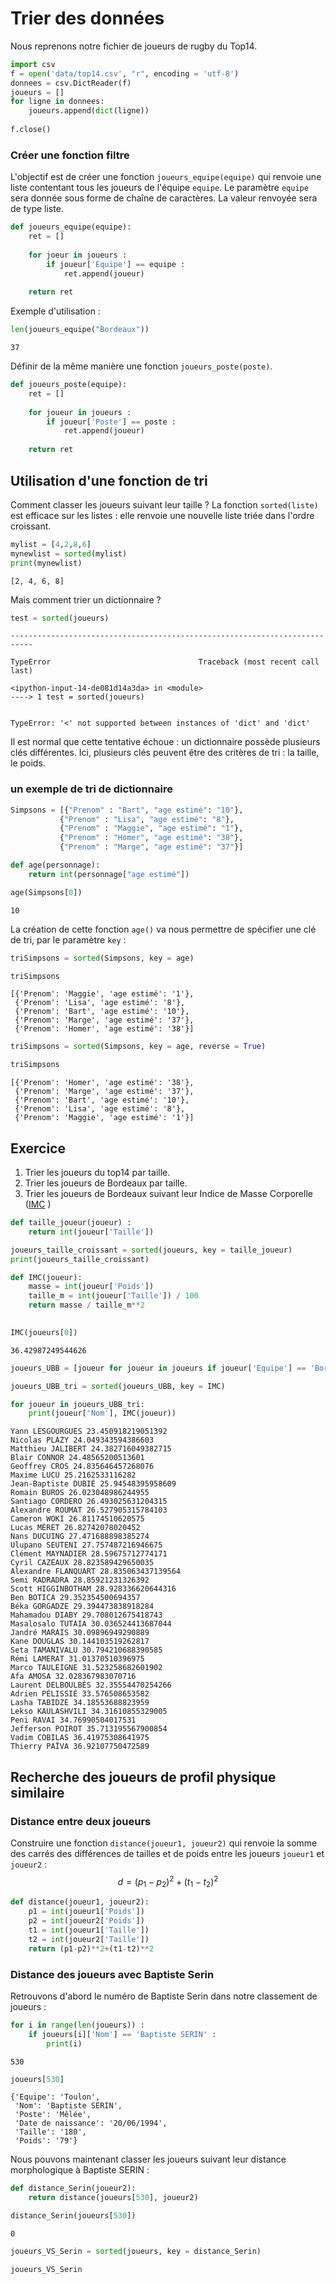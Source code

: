 # Trier des données


Nous reprenons notre fichier de joueurs de rugby du Top14. 



```python
import csv
f = open('data/top14.csv', "r", encoding = 'utf-8')
donnees = csv.DictReader(f)
joueurs = []
for ligne in donnees:
    joueurs.append(dict(ligne))
    
f.close()
```

### Créer une fonction filtre
L'objectif est de créer une fonction `joueurs_equipe(equipe)` qui renvoie une liste contentant tous les joueurs de l'équipe `equipe`. 
Le paramètre `equipe` sera donnée sous forme de chaîne de caractères. 
La valeur renvoyée sera de type liste.


```python
def joueurs_equipe(equipe):
    ret = []
    
    for joeur in joueurs :
        if joueur['Equipe'] == equipe :
            ret.append(joueur)
    
    return ret

```

Exemple d'utilisation :


```python
len(joueurs_equipe("Bordeaux"))
```




    37



Définir de la même manière une fonction `joueurs_poste(poste)`.


```python
def joueurs_poste(equipe):
    ret = []
    
    for joueur in joueurs :
        if joueur['Poste'] == poste :
            ret.append(joueur)
    
    return ret

```

## Utilisation d'une fonction de tri

Comment classer les joueurs suivant leur taille ?
La fonction `sorted(liste)` est efficace sur les listes : elle renvoie une nouvelle liste triée dans l'ordre croissant.


```python
mylist = [4,2,8,6]
mynewlist = sorted(mylist)
print(mynewlist)
```

    [2, 4, 6, 8]


Mais comment trier un dictionnaire ? 


```python
test = sorted(joueurs)
```


    ---------------------------------------------------------------------------

    TypeError                                 Traceback (most recent call last)

    <ipython-input-14-de081d14a3da> in <module>
    ----> 1 test = sorted(joueurs)
    

    TypeError: '<' not supported between instances of 'dict' and 'dict'


Il est normal que cette tentative échoue : un dictionnaire possède plusieurs clés différentes.
Ici, plusieurs clés peuvent être des critères de tri : la taille, le poids.

### un exemple de tri de dictionnaire


```python
Simpsons = [{"Prenom" : "Bart", "age estimé": "10"},
           {"Prenom" : "Lisa", "age estimé": "8"},
           {"Prenom" : "Maggie", "age estimé": "1"},
           {"Prenom" : "Homer", "age estimé": "38"},
           {"Prenom" : "Marge", "age estimé": "37"}]
```


```python
def age(personnage):
    return int(personnage["age estimé"])
```


```python
age(Simpsons[0])
```




    10



La création de cette fonction `age()` va nous permettre de spécifier une clé de tri, par le paramètre `key` :


```python
triSimpsons = sorted(Simpsons, key = age)
```


```python
triSimpsons
```




    [{'Prenom': 'Maggie', 'age estimé': '1'},
     {'Prenom': 'Lisa', 'age estimé': '8'},
     {'Prenom': 'Bart', 'age estimé': '10'},
     {'Prenom': 'Marge', 'age estimé': '37'},
     {'Prenom': 'Homer', 'age estimé': '38'}]




```python
triSimpsons = sorted(Simpsons, key = age, reverse = True)
```


```python
triSimpsons
```




    [{'Prenom': 'Homer', 'age estimé': '38'},
     {'Prenom': 'Marge', 'age estimé': '37'},
     {'Prenom': 'Bart', 'age estimé': '10'},
     {'Prenom': 'Lisa', 'age estimé': '8'},
     {'Prenom': 'Maggie', 'age estimé': '1'}]



## Exercice 
1. Trier les joueurs du top14 par taille.
2. Trier les joueurs de Bordeaux par taille.
3. Trier les joueurs de Bordeaux suivant leur Indice de Masse Corporelle ([IMC](https://fr.wikipedia.org/wiki/Indice_de_masse_corporelle) )


```python
def taille_joueur(joueur) :
    return int(joueur['Taille'])
```


```python
joueurs_taille_croissant = sorted(joueurs, key = taille_joueur)
print(joueurs_taille_croissant)
```


```python
def IMC(joueur):
    masse = int(joueur['Poids'])
    taille_m = int(joueur['Taille']) / 100
    return masse / taille_m**2
    
```


```python
IMC(joueurs[0])
```




    36.42987249544626




```python
joueurs_UBB = [joueur for joueur in joueurs if joueur['Equipe'] == 'Bordeaux']
```


```python
joueurs_UBB_tri = sorted(joueurs_UBB, key = IMC)
```


```python
for joueur in joueurs_UBB_tri:
    print(joueur['Nom'], IMC(joueur))
```

    Yann LESGOURGUES 23.450918219051392
    Nicolas PLAZY 24.049343594386603
    Matthieu JALIBERT 24.382716049382715
    Blair CONNOR 24.48565200513601
    Geoffrey CROS 24.835646457268076
    Maxime LUCU 25.2162533116282
    Jean-Baptiste DUBIÉ 25.94548395958609
    Romain BUROS 26.023048986244955
    Santiago CORDERO 26.493025631204315
    Alexandre ROUMAT 26.527905315784103
    Cameron WOKI 26.81174510620575
    Lucas MÉRET 26.82742078020452
    Nans DUCUING 27.471688898385274
    Ulupano SEUTENI 27.757487216946675
    Clément MAYNADIER 28.59675712774171
    Cyril CAZEAUX 28.823589429650035
    Alexandre FLANQUART 28.835063437139564
    Semi RADRADRA 28.85921231326392
    Scott HIGGINBOTHAM 28.928336620644316
    Ben BOTICA 29.352354500694357
    Béka GORGADZE 29.394473838918284
    Mahamadou DIABY 29.708012675418743
    Masalosalo TUTAIA 30.036524413687044
    Jandré MARAIS 30.09896949290889
    Kane DOUGLAS 30.144103519262817
    Seta TAMANIVALU 30.794210688390585
    Rémi LAMERAT 31.01370510396975
    Marco TAULEIGNE 31.523258682601902
    Afa AMOSA 32.028367983070716
    Laurent DELBOULBÈS 32.35554470254266
    Adrien PÉLISSIÉ 33.576508653582
    Lasha TABIDZE 34.18553688823959
    Lekso KAULASHVILI 34.31610855329005
    Peni RAVAI 34.76990504017531
    Jefferson POIROT 35.713195567900854
    Vadim COBILAS 36.41975308641975
    Thierry PAÏVA 36.92107750472589


## Recherche des joueurs de profil  physique similaire

### Distance entre deux joueurs
Construire une fonction `distance(joueur1, joueur2)` qui renvoie la somme des carrés des différences de tailles et de poids entre les joueurs `joueur1` et `joueur2` : 
$$ d = (p_1-p_2)^2 + (t_1-t_2)^2$$


```python
def distance(joueur1, joueur2):
    p1 = int(joueur1['Poids'])
    p2 = int(joueur2['Poids'])
    t1 = int(joueur1['Taille'])
    t2 = int(joueur2['Taille'])
    return (p1-p2)**2+(t1-t2)**2
```

### Distance des joueurs avec Baptiste Serin

Retrouvons d'abord le numéro de Baptiste Serin dans notre classement de joueurs :


```python
for i in range(len(joueurs)) :
    if joueurs[i]['Nom'] == 'Baptiste SERIN' :
        print(i)
```

    530



```python
joueurs[530]
```




    {'Equipe': 'Toulon',
     'Nom': 'Baptiste SERIN',
     'Poste': 'Mêlée',
     'Date de naissance': '20/06/1994',
     'Taille': '180',
     'Poids': '79'}



Nous pouvons maintenant classer les joueurs suivant leur distance morphologique à Baptiste  SERIN :


```python
def distance_Serin(joueur2):
    return distance(joueurs[530], joueur2)
```


```python
distance_Serin(joueurs[530])
```




    0




```python
joueurs_VS_Serin = sorted(joueurs, key = distance_Serin)
```


```python
joueurs_VS_Serin
```

